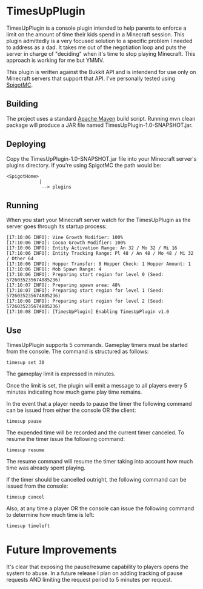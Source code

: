 # TimesUpPlugin
TimesUpPlugin is a console plugin intended to help parents to enforce a limit on the amount of time their kids spend in a Minecraft session. This plugin admittedly is a very focused solution to a specific problem I needed to address as a dad. It takes me out of the negotiation loop and puts the server in charge of "deciding" when it's time to stop playing Minecraft. This approach is working for me but YMMV.

This plugin is written against the Bukkit API and is intendend for use only on Minecraft servers that support that API. I've personally tested using [SpigotMC](https://www.spigotmc.org/). 

## Building

The project uses a standard [Apache Maven](http://maven.apache.org/) build script. Running mvn clean package will produce a JAR file named TimesUpPlugin-1.0-SNAPSHOT.jar. 

## Deploying

Copy the TimesUpPlugin-1.0-SNAPSHOT.jar file into your Minecraft server's plugins directory. If you're using SpigotMC the path would be:

```
<SpigotHome>
            |
             --> plugins
```
## Running
When you start your Minecraft server watch for the TimesUpPlugin as the server goes through its startup process:
```
[17:10:06 INFO]: Vine Growth Modifier: 100%
[17:10:06 INFO]: Cocoa Growth Modifier: 100%
[17:10:06 INFO]: Entity Activation Range: An 32 / Mo 32 / Mi 16
[17:10:06 INFO]: Entity Tracking Range: Pl 48 / An 48 / Mo 48 / Mi 32 / Other 64
[17:10:06 INFO]: Hopper Transfer: 8 Hopper Check: 1 Hopper Amount: 1
[17:10:06 INFO]: Mob Spawn Range: 4
[17:10:06 INFO]: Preparing start region for level 0 (Seed: 5726035235674885236)
[17:10:07 INFO]: Preparing spawn area: 48%
[17:10:07 INFO]: Preparing start region for level 1 (Seed: 5726035235674885236)
[17:10:08 INFO]: Preparing start region for level 2 (Seed: 5726035235674885236)
[17:10:08 INFO]: [TimesUpPlugin] Enabling TimesUpPlugin v1.0
```

## Use
TimesUpPlugin supports 5 commands. Gameplay timers must be started from the console. The command is structured as follows:
```
timesup set 30
```
The gameplay limit is expressed in minutes.

Once the limit is set, the plugin will emit a message to all players every 5 minutes indicating how much game play time remains.

In the event that a player needs to pause the timer the following command can be issued from either the console OR the client:

```
timesup pause
```

The expended time will be recorded and the current timer canceled. To resume the timer issue the following command:

```
timesup resume
```

The resume command will resume the timer taking into account how much time was already spent playing.

If the timer should be cancelled outright, the following command can be issued from the console:

```
timesup cancel
```

Also, at any time a player OR the console can issue the following command to determine how much time is left:

```
timesup timeleft
```

# Future Improvements
It's clear that exposing the pause/resume capability to players opens the system to abuse. In a future release I plan on adding tracking of pause requests AND limiting the request period to 5 minutes per request.



